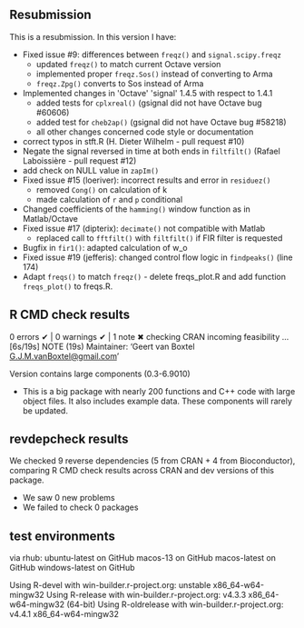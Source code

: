 ## Resubmission
This is a resubmission. In this version I have:

* Fixed issue #9: differences between `freqz()` and `signal.scipy.freqz`
  - updated `freqz()` to match current Octave version
  - implemented proper `freqz.Sos()` instead of converting to Arma
  - `freqz.Zpg()` converts to Sos instead of Arma
* Implemented changes in 'Octave' 'signal' 1.4.5 with respect to 1.4.1
  - added tests for `cplxreal()` (gsignal did not have Octave bug #60606)
  - added test for `cheb2ap()` (gsignal did not have Octave bug #58218)
  - all other changes concerned code style or documentation
* correct typos in stft.R (H. Dieter Wilhelm - pull request #10)
* Negate the signal reversed in time at both ends in `filtfilt()`
  (Rafael Laboissière - pull request #12)
* add check on NULL value in `zapIm()`
* Fixed issue #15 (loeriver): incorrect results and error in `residuez()`
  - removed `Cong()` on calculation of k
  - made calculation of `r` and `p` conditional
* Changed coefficients of the `hamming()` window function as in Matlab/Octave
* Fixed issue #17 (dipterix): `decimate()` not compatible with Matlab
  - replaced call to `fftfilt()` with `filtfilt()` if FIR filter is requested
* Bugfix in `fir1()`: adapted calculation of w_o
* Fixed issue #19 (jefferis): changed control flow logic in `findpeaks()`
  (line 174)
* Adapt `freqs()` to match `freqz()` - delete freqs_plot.R and add function
  `freqs_plot()` to freqs.R.


## R CMD check results

0 errors ✔ | 0 warnings ✔ | 1 note ✖
checking CRAN incoming feasibility ... [6s/19s] NOTE (19s)
   Maintainer: ‘Geert van Boxtel <G.J.M.vanBoxtel@gmail.com>’
   
   Version contains large components (0.3-6.9010)

 * This is a big package with nearly 200 functions and C++ code
   with large object files. It also includes example data. These components
   will rarely be updated.

## revdepcheck results

We checked 9 reverse dependencies (5 from CRAN + 4 from Bioconductor), comparing R CMD check results across CRAN and dev versions of this package.

 * We saw 0 new problems
 * We failed to check 0 packages

## test environments

via rhub:
ubuntu-latest on GitHub
macos-13 on GitHub
macos-latest on GitHub
windows-latest on GitHub

Using R-devel with win-builder.r-project.org: unstable x86_64-w64-mingw32
Using R-release with win-builder.r-project.org: v4.3.3 x86_64-w64-mingw32 (64-bit)
Using R-oldrelease with win-builder.r-project.org: v4.4.1 x86_64-w64-mingw32



